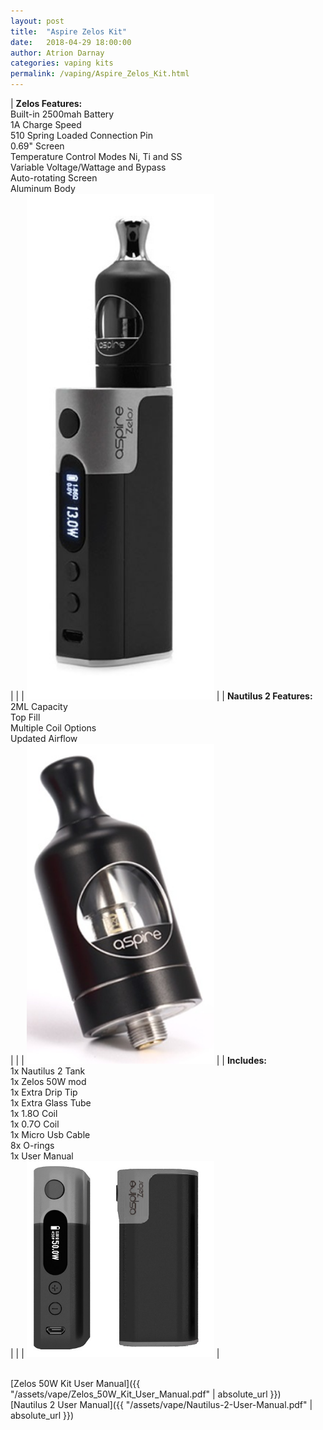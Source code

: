 ```yaml
---
layout: post  
title:  "Aspire Zelos Kit"  
date:   2018-04-29 18:00:00  
author: Atrion Darnay  
categories: vaping kits
permalink: /vaping/Aspire_Zelos_Kit.html  
---
```


| <span style="font-weight:bold">Zelos Features:</span><br/>Built-in 2500mah Battery<br/>1A Charge Speed<br/>510 Spring Loaded Connection Pin<br/>0.69" Screen<br/>Temperature Control Modes Ni, Ti and SS<br/>Variable Voltage/Wattage and Bypass<br/>Auto-rotating Screen<br/>Aluminum Body<br/> |  |  | <img src="/assets/vape/Aspire-Zelos-Kit-Black.jpg" alt="Aspire-Zelos-Kit-Black" style="width: 300px"/> |
| <span style="font-weight:bold">Nautilus 2 Features:</span><br/>2ML Capacity<br/>Top Fill<br/>Multiple Coil Options<br/>Updated Airflow<br/> |  |  | <img src="/assets/vape/Aspire-Nautilus-2.jpg" alt="Aspire-Nautilus-2" style="width: 300px"/> |
| <span style="font-weight:bold">Includes:</span><br/>1x Nautilus 2 Tank<br/>1x Zelos 50W mod<br/>1x Extra Drip Tip<br/>1x Extra Glass Tube<br/>1x 1.8O Coil<br/>1x 0.7O Coil<br/>1x Micro Usb Cable<br/>8x O-rings<br/>1x User Manual<br/> |  |  | <img src="/assets/vape/Aspire-Zelos.jpg" alt="Aspire-Zelos" style="width: 300px"/> |

<br/>
[Zelos 50W Kit User Manual]({{ "/assets/vape/Zelos_50W_Kit_User_Manual.pdf" | absolute_url }})<br/>
[Nautilus 2 User Manual]({{ "/assets/vape/Nautilus-2-User-Manual.pdf" | absolute_url }})
<br/>
